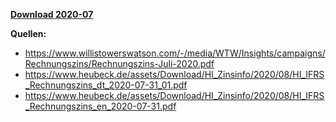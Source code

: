 [**Download 2020-07**](https://downgit.github.io/#/home?url=https://github.com/GeorgGoldbach/Zinsarchiv/tree/master/2020-07)

**Quellen:**
* https://www.willistowerswatson.com/-/media/WTW/Insights/campaigns/Rechnungszins/Rechnungszins-Juli-2020.pdf
* https://www.heubeck.de/assets/Download/HI_Zinsinfo/2020/08/HI_IFRS_Rechnungszins_dt_2020-07-31_01.pdf
* https://www.heubeck.de/assets/Download/HI_Zinsinfo/2020/08/HI_IFRS_Rechnungszins_en_2020-07-31.pdf
